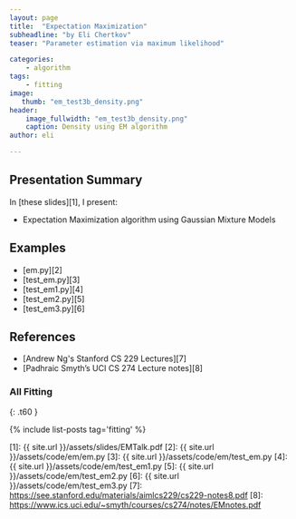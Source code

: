 ```yaml
---
layout: page
title:  "Expectation Maximization"
subheadline: "by Eli Chertkov"
teaser: "Parameter estimation via maximum likelihood"

categories:
    - algorithm
tags:
    - fitting
image:
   thumb: "em_test3b_density.png"
header:
    image_fullwidth: "em_test3b_density.png"
    caption: Density using EM algorithm
author: eli

---
```

<!-- Page Content Starts Here -->

## Presentation Summary
In [these slides][1], I present:

  * Expectation Maximization algorithm using Gaussian Mixture Models

## Examples
  * [em.py][2]
  * [test_em.py][3]
  * [test_em1.py][4]
  * [test_em2.py][5]
  * [test_em3.py][6]

## References
  * [Andrew Ng's Stanford CS 229 Lectures][7]
  * [Padhraic Smyth’s UCI CS 274 Lecture notes][8]

### All Fitting
{: .t60 }

{% include list-posts tag='fitting' %}

[1]: {{ site.url }}/assets/slides/EMTalk.pdf
[2]: {{ site.url }}/assets/code/em/em.py
[3]: {{ site.url }}/assets/code/em/test_em.py
[4]: {{ site.url }}/assets/code/em/test_em1.py
[5]: {{ site.url }}/assets/code/em/test_em2.py
[6]: {{ site.url }}/assets/code/em/test_em3.py
[7]: https://see.stanford.edu/materials/aimlcs229/cs229-notes8.pdf
[8]: https://www.ics.uci.edu/~smyth/courses/cs274/notes/EMnotes.pdf
